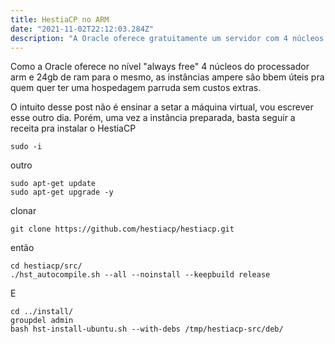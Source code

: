 ```yaml
---
title: HestiaCP no ARM
date: "2021-11-02T22:12:03.284Z"
description: "A Oracle oferece gratuitamente um servidor com 4 núcleos e 24 gb de ram, o único problema é que a arquitetura arm não tem muitas opções de LEMP/LAMP stack. A solução? HestiaCP um painel de controle seguro, grátis e bem eficiente, basta seguir as instruções pra instalar na sua Oracle Cloud"
---
```

Como a Oracle oferece no nível "always free" 4 núcleos do processador arm e 24gb de ram para o mesmo, as instâncias ampere são bbem úteis pra quem quer ter uma hospedagem parruda sem custos extras.

O intuito desse post não é ensinar a setar a máquina virtual, vou escrever esse outro dia. Porém, uma vez a instância preparada, basta seguir a receita pra instalar o HestiaCP

    sudo -i

outro

    sudo apt-get update
    sudo apt-get upgrade -y

clonar

    git clone https://github.com/hestiacp/hestiacp.git

então 

    cd hestiacp/src/
    ./hst_autocompile.sh --all --noinstall --keepbuild release

E

    cd ../install/
    groupdel admin
    bash hst-install-ubuntu.sh --with-debs /tmp/hestiacp-src/deb/

